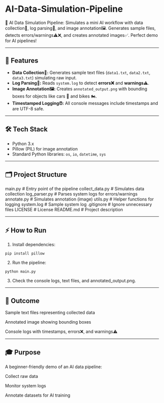 # AI-Data-Simulation-Pipeline

🚀 AI Data Simulation Pipeline: Simulates a mini AI workflow with data collection📂, log parsing📝, and image annotation🖼️. Generates sample files, detects errors/warnings⚠️❌, and creates annotated images✅. Perfect demo for AI pipelines!

--- 

## 🌟 Features

- **Data Collection📂:** Generates sample text files (`data1.txt`, `data2.txt`, `data3.txt`) simulating raw input.  
- **Log Parsing📝:** Reads `system.log` to detect **errors❌** and **warnings⚠️**.  
- **Image Annotation🖼️:** Creates `annotated_output.png` with bounding boxes for objects like cars 🚗 and bikes 🏍️.  
- **Timestamped Logging⏰:** All console messages include timestamps and are UTF-8 safe.

---

## 🛠️ Tech Stack

- Python 3.x  
- Pillow (PIL) for image annotation  
- Standard Python libraries: `os`, `io`, `datetime`, `sys`

---

## 🗂️ Project Structure

main.py # Entry point of the pipeline
collect_data.py # Simulates data collection
log_parser.py # Parses system logs for errors/warnings
annotate.py # Simulates annotation (image)
utils.py # Helper functions for logging
system.log # Sample system log
.gitignore # Ignore unnecessary files
LICENSE # License
README.md # Project description

---

## ⚡ How to Run

1. Install dependencies:
```
pip install pillow
```

2. Run the pipeline:
```
python main.py
```

3. Check the console logs, text files, and annotated_output.png.

---

## 🎯 Outcome

Sample text files representing collected data

Annotated image showing bounding boxes

Console logs with timestamps, errors❌, and warnings⚠️

---

## 🎓 Purpose

A beginner-friendly demo of an AI data pipeline:

Collect raw data

Monitor system logs

Annotate datasets for AI training
